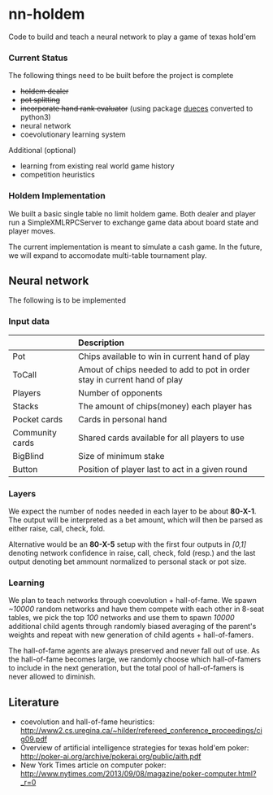 # nn-holdem
Code to build and teach a neural network to play a game of texas hold'em

### Current Status
The following things need to be built before the project is complete

* ~~holdem dealer~~
* ~~pot splitting~~
* ~~incorporate hand rank evaluator~~ (using package [dueces](https://github.com/worldveil/deuces) converted to python3)
* neural network
* coevolutionary learning system

Additional (optional)

* learning from existing real world game history
* competition heuristics

### Holdem Implementation

We built a basic single table no limit holdem game. Both dealer and player run a SimpleXMLRPCServer to exchange game data about board state and player moves.

The current implementation is meant to simulate a cash game. In the future, we will expand to accomodate multi-table tournament play.

## Neural network

The following is to be implemented

### Input data

|                 | Description |
| :---------------| :-----------|
| Pot             | Chips available to win in current hand of play |
| ToCall          | Amout of chips needed to add to pot in order stay in current hand of play |
| Players         | Number of opponents |
| Stacks          | The amount of chips(money) each player has |
| Pocket cards    | Cards in personal hand |
| Community cards | Shared cards available for all players to use |
| BigBlind        | Size of minimum stake |
| Button          | Position of player last to act in a given round |

### Layers

We expect the number of nodes needed in each layer to be about **80-X-1**. The output will be interpreted as a bet amount, which will then be parsed as either raise, call, check, fold.

Alternative would be an **80-X-5** setup with the first four outputs in *[0,1]* denoting network confidence in raise, call, check, fold (resp.) and the last output denoting bet ammount normalized to personal stack or pot size.

### Learning

We plan to teach networks through coevolution + hall-of-fame. We spawn *~10000* random networks and have them compete with each other in 8-seat tables, we pick the top *100* networks and use them to spawn *10000* additional child agents through randomly biased averaging of the parent's weights and repeat with new generation of child agents + hall-of-famers.

The hall-of-fame agents are always preserved and never fall out of use. As the hall-of-fame becomes large, we randomly choose which hall-of-famers to include in the next generation, but the total pool of hall-of-famers is never allowed to diminish.

## Literature
* coevolution and hall-of-fame heuristics:
http://www2.cs.uregina.ca/~hilder/refereed_conference_proceedings/cig09.pdf
* Overview of artificial intelligence strategies for texas hold'em poker: http://poker-ai.org/archive/pokerai.org/public/aith.pdf
* New York Times article on computer poker: http://www.nytimes.com/2013/09/08/magazine/poker-computer.html?_r=0

